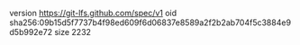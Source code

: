 version https://git-lfs.github.com/spec/v1
oid sha256:09b15d5f7737b4f98ed609f6d06837e8589a2f2b2ab704f5c3884e9d5b992e72
size 2232
